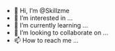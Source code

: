- 👋 Hi, I’m @Skillzme
- 👀 I’m interested in ...
- 🌱 I’m currently learning ...
- 💞️ I’m looking to collaborate on ...
- 📫 How to reach me ...

<!---
Skillzme/Skillzme is a ✨ special ✨ repository because its `README.md` (this file) appears on your GitHub profile.
You can click the Preview link to take a look at your changes.
--->
